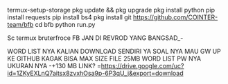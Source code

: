 termux-setup-storage
pkg update && pkg upgrade 
pkg install python
pip install requests 
pip install bs4
pkg install git
https://github.com/COINTER-team/bfb
cd bfb
python run.py

Sc termux bruterfroce FB JAN DI REVROD YANG BANGSAD_- 

WORD LIST NYA KALIAN DOWNLOAD SENDIRI YA 
SOAL NYA MAU GW UP KE GITHUB KAGAK BISA MAX SIZE FILE 25MB
WORD LIST PW NYA UKURAN NYA -+130 MB LINK? =https://drive.google.com/uc?id=1ZKyEXLnQ7aitsx8zvxhOsa9p-6P3qU_j&export=download


